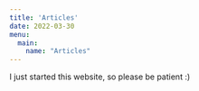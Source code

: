 ```yaml
---
title: 'Articles'
date: 2022-03-30
menu:
  main:
    name: "Articles"
---
```


I just started this website, so please be patient :)